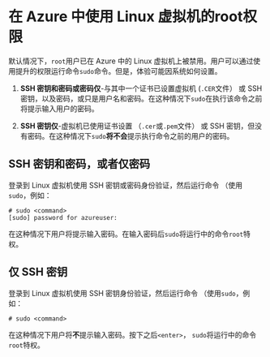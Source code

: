 <properties linkid="manage-linux-common-tasks-user-root-privileges" urlDisplayName="Use root privileges" pageTitle="在 Azure 中的 Linux 虚拟机上使用root权限" metaKeywords="" description="了解如何在 Azure 中的 Linux 虚拟机上使用root权限。" metaCanonical="" services="virtual-machines" documentationCenter="" title="Using root privileges on Linux virtual machines in Azure" authors="" solutions="" manager="" editor="" />
<tags ms.service="virtual-machines"
    ms.date="03/16/2015"
    wacn.date="04/11/2015"
    />





# 在 Azure 中使用 Linux 虚拟机的root权限

默认情况下，`root`用户已在 Azure 中的 Linux 虚拟机上被禁用。用户可以通过使用提升的权限运行命令`sudo`命令。但是，体验可能因系统如何设置。

1. **SSH 密钥和密码或密码仅**-与其中一个证书已设置虚拟机 (`.CER`文件） 或 SSH 密钥，以及密码，或只是用户名和密码。在这种情况下`sudo`在执行该命令之前将提示输入用户的密码。

2. **SSH 密钥仅**-虚拟机已使用证书设置 （`.cer`或`.pem`文件） 或 SSH 密钥，但没有密码。在这种情况下`sudo`**将不会**提示执行命令之前的用户的密码。


## SSH 密钥和密码，或者仅密码

登录到 Linux 虚拟机使用 SSH 密钥或密码身份验证，然后运行命令 （使用`sudo`，例如：

	# sudo <command>
	[sudo] password for azureuser:

在这种情况下用户将提示输入密码。在输入密码后`sudo`将运行中的命令`root`特权。


## 仅 SSH 密钥

登录到 Linux 虚拟机使用 SSH 密钥身份验证，然后运行命令 （使用`sudo`，例如：

	# sudo <command>

在这种情况下用户将**不**提示输入密码。按下之后`<enter>`， `sudo`将运行中的命令`root`特权。

